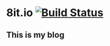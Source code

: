# 8it.io [![Build Status](https://travis-ci.org/devfz/8it.io.svg?branch=master)](https://travis-ci.org/devfz/8it.io)
## This is my blog

